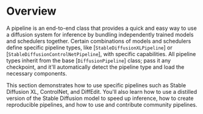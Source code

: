 <!--Copyright 2023 The HuggingFace Team. All rights reserved.

Licensed under the Apache License, Version 2.0 (the "License"); you may not use this file except in compliance with
the License. You may obtain a copy of the License at

http://www.apache.org/licenses/LICENSE-2.0

Unless required by applicable law or agreed to in writing, software distributed under the License is distributed on
an "AS IS" BASIS, WITHOUT WARRANTIES OR CONDITIONS OF ANY KIND, either express or implied. See the License for the
specific language governing permissions and limitations under the License.
-->

# Overview

A pipeline is an end-to-end class that provides a quick and easy way to use a diffusion system for inference by bundling independently trained models and schedulers together. Certain combinations of models and schedulers define specific pipeline types, like [`StableDiffusionXLPipeline`] or [`StableDiffusionControlNetPipeline`], with specific capabilities. All pipeline types inherit from the base [`DiffusionPipeline`] class; pass it any checkpoint, and it'll automatically detect the pipeline type and load the necessary components.

This section demonstrates how to use specific pipelines such as Stable Diffusion XL, ControlNet, and DiffEdit. You'll also learn how to use a distilled version of the Stable Diffusion model to speed up inference, how to create reproducible pipelines, and how to use and contribute community pipelines.

